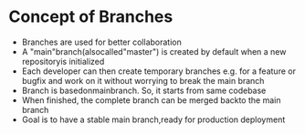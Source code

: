 # Concept of Branches 
* Branches are used for better collaboration
* A "main"branch(alsocalled"master") is created by default when a new repositoryis initialized
* Each developer can then create temporary branches e.g. for a feature or bugfix and work on it without worrying to break the main branch 
* Branch is basedonmainbranch. So, it starts from same codebase
* When finished, the complete branch can be merged backto the main branch 
* Goal is to have a stable main branch,ready for production deployment


